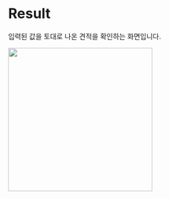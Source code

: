 # Result

입력된 값을 토대로 나온 견적을 확인하는 화면입니다.

<img width="293" height="" src="https://github.com/softeerbootcamp-3rd/Team4-HansalChai/assets/37495809/96ae197d-381e-494b-ad7a-d33e3c0752ac">


